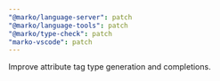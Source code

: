 ```yaml
---
"@marko/language-server": patch
"@marko/language-tools": patch
"@marko/type-check": patch
"marko-vscode": patch
---
```


Improve attribute tag type generation and completions.

